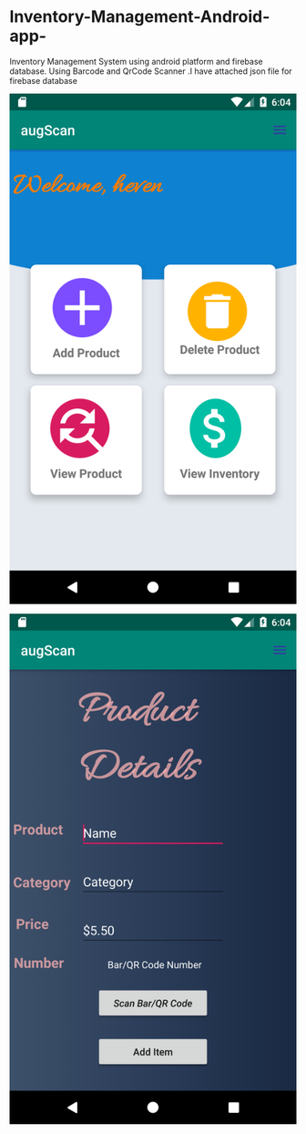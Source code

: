 # Inventory-Management-Android-app-
Inventory Management System using android platform and firebase database. Using Barcode and QrCode Scanner
.I have attached json file for firebase database

![](Screenshot_1588806265.png)

![](Screenshot_1588806270.png)
